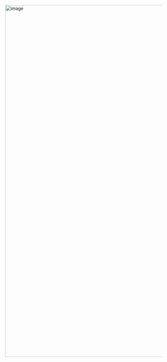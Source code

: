 <img width="1132" alt="image" src="https://github.com/altaf53/Blockchain-devops/assets/20583178/5e7c4489-ee61-43e0-80e0-e54a0dc71c58">

